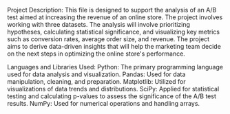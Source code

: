 Project Description:
This file is designed to support the analysis of an A/B test aimed at increasing the revenue of an online store. The project involves working with three datasets.
The analysis will involve prioritizing hypotheses, calculating statistical significance, and visualizing key metrics such as conversion rates, average order size, and revenue. The project aims to derive data-driven insights that will help the marketing team decide on the next steps in optimizing the online store's performance.

Languages and Libraries Used:
Python: The primary programming language used for data analysis and visualization.
Pandas: Used for data manipulation, cleaning, and preparation.
Matplotlib: Utilized for visualizations of data trends and distributions.
SciPy: Applied for statistical testing and calculating p-values to assess the significance of the A/B test results.
NumPy: Used for numerical operations and handling arrays.
